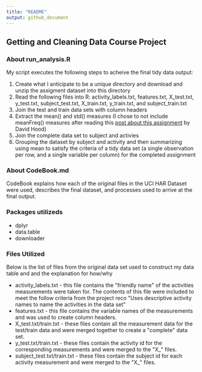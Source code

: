 ```yaml
---
title: "README"
output: github_document
---
```

## Getting and Cleaning Data Course Project

### About run_analysis.R
My script executes the following steps to acheive the final tidy data output:

1. Create what I anticipate to be a unique directory and download and unzip the assigment dataset into this directory
2. Read the following files into R: activity_labels.txt, features.txt, X_test.txt, y_test.txt, subject_test.txt, X_train.txt, y_train.txt, and subject_train.txt
3. Join the test and train data sets with column headers
4. Extract the mean() and std() measures (I chose to not include meanFreq() measures after reading this [post about this assignment](http://www.site.com) by David Hood)
5. Join the complete data set to subject and activies
6. Grouping the dataset by subject and activity and then summarizing using mean to satisfy the criteria of a tidy data set (a single observation per row, and a single variable per column) for the completed assignment

### About CodeBook.md
CodeBook explains how each of the original files in the UCI HAR Dataset were used, describes the final dataset, and processes used to arrive at the final output.

### Packages utilizeds
* dplyr
* data.table
* downloader

### Files Utilized
Below is the list of files from the original data set used to construct my data table and and the explanation for how/why

* activity_labels.txt - this file contains the "friendly name" of the activities measurements were taken for. The contents of this file were included to meet the follow criteria from the project reco "Uses descriptive activity names to name the activities in the data set"
* features.txt - this file contains the variable names of the measurements and was used to create column headers.
* X_test.txt/train.txt - these files contain all the measurement data for the test/train data and were merged together to create a "complete" data set.
* y_test.txt/train.txt - these files contain the activity id for the corresponding measurements and were merged to the "X_" files.
* subject_test.txt/train.txt - these files contain the subject id for each activity measurement and were merged to the "X_" files.



